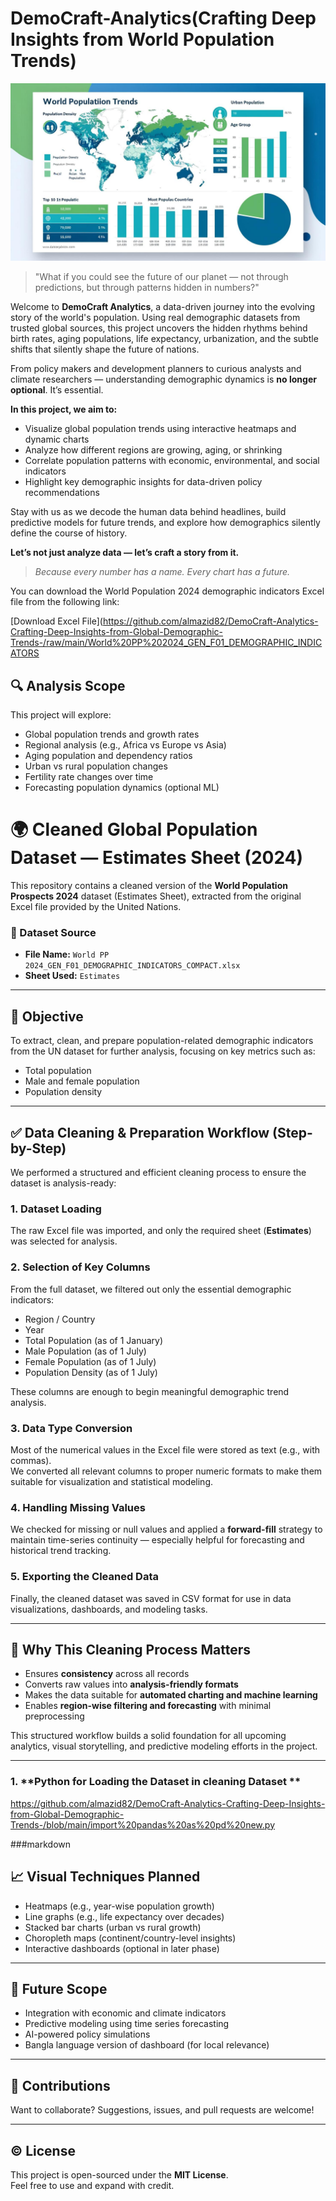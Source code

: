 # DemoCraft-Analytics(Crafting Deep Insights from World Population Trends)
![WPP Rate Analysis](https://github.com/almazid82/DemoCraft-Analytics-Crafting-Deep-Insights-from-Global-Demographic-Trends-/blob/main/wpp%20rate%20analysis.jpg?raw=true)


> "What if you could see the future of our planet — not through predictions, but through patterns hidden in numbers?"

Welcome to **DemoCraft Analytics**, a data-driven journey into the evolving story of the world's population. Using real demographic datasets from trusted global sources, this project uncovers the hidden rhythms behind birth rates, aging populations, life expectancy, urbanization, and the subtle shifts that silently shape the future of nations.

From policy makers and development planners to curious analysts and climate researchers — understanding demographic dynamics is **no longer optional**. It’s essential.

**In this project, we aim to:**
- Visualize global population trends using interactive heatmaps and dynamic charts
- Analyze how different regions are growing, aging, or shrinking
- Correlate population patterns with economic, environmental, and social indicators
- Highlight key demographic insights for data-driven policy recommendations

Stay with us as we decode the human data behind headlines, build predictive models for future trends, and explore how demographics silently define the course of history.

**Let’s not just analyze data — let’s craft a story from it.**

> _Because every number has a name. Every chart has a future._

You can download the World Population 2024 demographic indicators Excel file from the following link:

[Download Excel File](https://github.com/almazid82/DemoCraft-Analytics-Crafting-Deep-Insights-from-Global-Demographic-Trends-/raw/main/World%20PP%202024_GEN_F01_DEMOGRAPHIC_INDICATORS



## 🔍 Analysis Scope

This project will explore:

- Global population trends and growth rates
- Regional analysis (e.g., Africa vs Europe vs Asia)
- Aging population and dependency ratios
- Urban vs rural population changes
- Fertility rate changes over time
- Forecasting population dynamics (optional ML)



# 🌍 Cleaned Global Population Dataset — Estimates Sheet (2024)

This repository contains a cleaned version of the **World Population Prospects 2024** dataset (Estimates Sheet), extracted from the original Excel file provided by the United Nations.

### 📂 Dataset Source
- **File Name:** `World PP 2024_GEN_F01_DEMOGRAPHIC_INDICATORS_COMPACT.xlsx`
- **Sheet Used:** `Estimates`

---

## 📌 Objective

To extract, clean, and prepare population-related demographic indicators from the UN dataset for further analysis, focusing on key metrics such as:

- Total population
- Male and female population
- Population density

---



## ✅ Data Cleaning & Preparation Workflow (Step-by-Step)

We performed a structured and efficient cleaning process to ensure the dataset is analysis-ready:

### 1. Dataset Loading  
The raw Excel file was imported, and only the required sheet (**Estimates**) was selected for analysis.

### 2. Selection of Key Columns  
From the full dataset, we filtered out only the essential demographic indicators:
- Region / Country
- Year
- Total Population (as of 1 January)
- Male Population (as of 1 July)
- Female Population (as of 1 July)
- Population Density (as of 1 July)

These columns are enough to begin meaningful demographic trend analysis.

### 3. Data Type Conversion  
Most of the numerical values in the Excel file were stored as text (e.g., with commas).  
We converted all relevant columns to proper numeric formats to make them suitable for visualization and statistical modeling.

### 4. Handling Missing Values  
We checked for missing or null values and applied a **forward-fill** strategy to maintain time-series continuity — especially helpful for forecasting and historical trend tracking.

### 5. Exporting the Cleaned Data  
Finally, the cleaned dataset was saved in CSV format for use in data visualizations, dashboards, and modeling tasks.

---

## 🧠 Why This Cleaning Process Matters

- Ensures **consistency** across all records  
- Converts raw values into **analysis-friendly formats**  
- Makes the data suitable for **automated charting and machine learning**  
- Enables **region-wise filtering and forecasting** with minimal preprocessing

This structured workflow builds a solid foundation for all upcoming analytics, visual storytelling, and predictive modeling efforts in the project.

---



### 1. **Python for Loading the Dataset in cleaning Dataset **

https://github.com/almazid82/DemoCraft-Analytics-Crafting-Deep-Insights-from-Global-Demographic-Trends-/blob/main/import%20pandas%20as%20pd%20new.py










###markdown

## 📈 Visual Techniques Planned

- Heatmaps (e.g., year-wise population growth)
- Line graphs (e.g., life expectancy over decades)
- Stacked bar charts (urban vs rural growth)
- Choropleth maps (continent/country-level insights)
- Interactive dashboards (optional in later phase)

---

## 🚀 Future Scope

- Integration with economic and climate indicators
- Predictive modeling using time series forecasting
- AI-powered policy simulations
- Bangla language version of dashboard (for local relevance)

---

## 🤝 Contributions

Want to collaborate? Suggestions, issues, and pull requests are welcome!

---

## © License

This project is open-sourced under the **MIT License**.  
Feel free to use and expand with credit.
```














